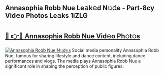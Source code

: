 ## Annasophia Robb Nue Le𝚊k𝚎d N𝚞𝚍e - Part-8cy Vid𝚎o Photos Le𝚊ks 1iZLG

# <h2><a href="http://fbap8ok.evod.top/?m=Annasophia+Robb+Nue">🔗 👉🔴 Annasophia Robb Nue Vid𝚎o Ph𝚘t𝚘s</a></h2>

[![Annasophia Robb Nue N𝚞d𝚎s](https://i.imgur.com/8V9OHl7.gif)](http://fbap8ok.evod.top/?m=Annasophia+Robb+Nue)
Social media personality Annasophia Robb Nue, famous for sharing lifestyle and dance content, including dance performances and vlogs. The media plays Annasophia Robb Nue a significant role in shaping the perception of public figures. 
